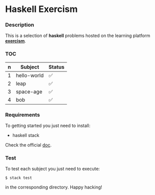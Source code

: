# **Haskell Exercism**

### **Description**

This is a selection of **haskell** problems hosted on the learning platform **[exercism](http://exercism.io)**.

### **TOC**

| n | Subject     | Status             |
|---|-------------|--------------------|
| 1 | hello-world | :white_check_mark: |
| 2 | leap        | :white_check_mark: |
| 3 | space-age   | :white_check_mark: |
| 4 | bob         | :white_check_mark: |

### **Requirements**

To getting started you just need to install:

+ haskell stack

Check the official [doc](https://haskell-lang.org/get-started).

### **Test**

To test each subject you just need to execute:

```shell
$ stack test
```

in the corresponding directory. Happy hacking!
